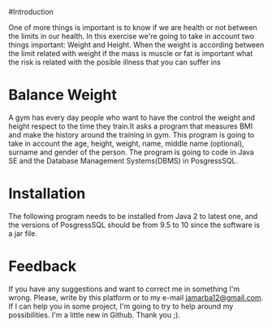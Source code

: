 #Introduction

One of more things is important is to know if we are health or not between the limits in our health. In this exercise we're going to take in account two things important: Weight and Height. When the weight is according between the limit related with weight if the mass is muscle or fat is important what the risk is related with the posible illness that you can suffer ins

# Balance Weight

A gym has every day people who want to have the control the weight and height respect to the time they train.It asks a program that measures BMI and make the history around the training in gym. This program is going to take in account the age, height, weight, name, middle name (optional), surname and gender of the person. The program is going to code in Java SE and the Database Management Systems(DBMS) in PosgressSQL.

# Installation

The following program needs to be installed from Java 2 to latest one, and the versions of PosgressSQL should be from 9.5 to 10 since the software is a jar file.

# Feedback

If you have any suggestions and want to correct me in something I'm wrong. Please, write by this platform or to my e-mail jamarba12@gmail.com. If I can help you in some project, I'm going to try to help around my possibilities. I'm  a little new in Github. Thank you ;).
